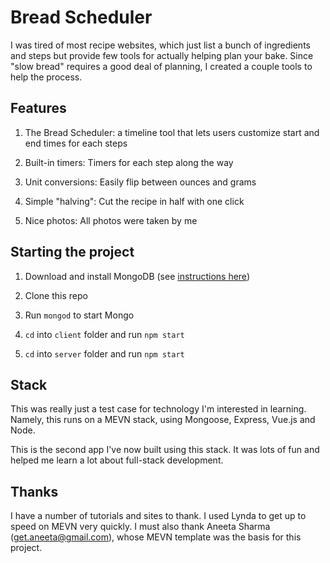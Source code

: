 # Bread Scheduler

I was tired of most recipe websites, which just list a bunch of ingredients and steps but provide few tools for actually helping plan your bake. Since "slow bread" requires a good deal of planning, I created a couple tools to help the process.

## Features

1. The Bread Scheduler: a timeline tool that lets users customize start and end times for each steps

2. Built-in timers: Timers for each step along the way

3. Unit conversions: Easily flip between ounces and grams

4. Simple "halving": Cut the recipe in half with one click

5. Nice photos: All photos were taken by me

## Starting the project

1. Download and install MongoDB (see [instructions here](https://code.tutsplus.com/articles/an-introduction-to-mongoose-for-mongodb-and-nodejs--cms-29527))

2. Clone this repo

3. Run `mongod` to start Mongo

4. `cd` into `client` folder and run `npm start`

5. `cd` into `server`  folder and run `npm start`

## Stack

This was really just a test case for technology I'm interested in learning. Namely, this runs on a MEVN stack, using Mongoose, Express, Vue.js and Node.

This is the second app I've now built using this stack. It was lots of fun and helped me learn a lot about full-stack development.

## Thanks

I have a number of tutorials and sites to thank. I used Lynda to get up to speed on MEVN very quickly. I must also thank Aneeta Sharma (get.aneeta@gmail.com), whose MEVN template was the basis for this project.
